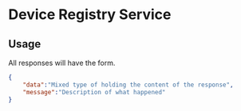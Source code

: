 # Device Registry Service

## Usage

All responses will have the form.

```json
{
    "data":"Mixed type of holding the content of the response",
    "message":"Description of what happened"
}
```
